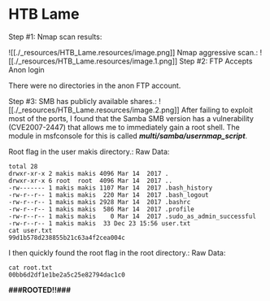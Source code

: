 # HTB Lame

Step #1: Nmap scan results:

![[./_resources/HTB_Lame.resources/image.png]]
Nmap aggressive scan.:
![[./_resources/HTB_Lame.resources/image.1.png]]
Step #2: FTP Accepts Anon login

There were no directories in the anon FTP account.

Step #3: SMB has publicly available shares.:
![[./_resources/HTB_Lame.resources/image.2.png]]
After failing to exploit most of the ports, I found that the Samba SMB version has a vulnerability (CVE2007-2447) that allows me to immediately gain a root shell. The module in msfconsole for this is called **_multi/samba/usernmap\_script_**.

Root flag in the user makis directory.:
Raw Data:
```
total 28
drwxr-xr-x 2 makis makis 4096 Mar 14  2017 .
drwxr-xr-x 6 root  root  4096 Mar 14  2017 ..
-rw------- 1 makis makis 1107 Mar 14  2017 .bash_history
-rw-r--r-- 1 makis makis  220 Mar 14  2017 .bash_logout
-rw-r--r-- 1 makis makis 2928 Mar 14  2017 .bashrc
-rw-r--r-- 1 makis makis  586 Mar 14  2017 .profile
-rw-r--r-- 1 makis makis    0 Mar 14  2017 .sudo_as_admin_successful
-rw-r--r-- 1 makis makis  33 Dec 23 15:56 user.txt
cat user.txt
99d1b578d238855b21c63a4f2cea004c
```

I then quickly found the root flag in the root directory.:
Raw Data:
```
cat root.txt
00bb6d2df1e1be2a5c25e82794dac1c0
```

**###ROOTED!!###**

